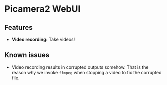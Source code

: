 # Picamera2 WebUI

## Features

- **Video recording:** Take videos!

## Known issues 

- Video recording results in corrupted outputs somehow. That is the reason why we invoke `ffmpeg` when stopping a video to fix the corrupted file.

